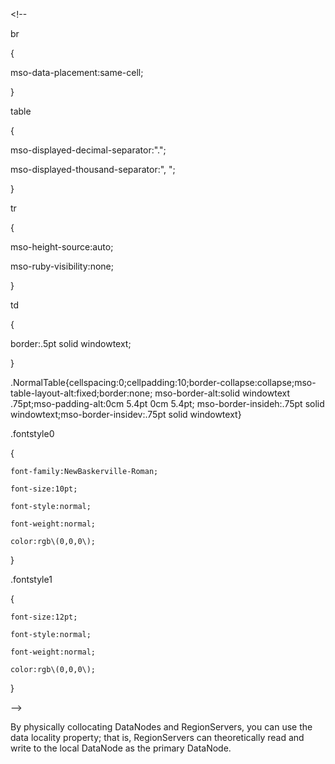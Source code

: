&lt;!--  
br  
{  
mso-data-placement:same-cell;  
}  
table  
{  
mso-displayed-decimal-separator:"\.";  
mso-displayed-thousand-separator:"\, ";  
}  
tr  
{  
mso-height-source:auto;  
mso-ruby-visibility:none;  
}  
td  
{  
border:.5pt solid windowtext;  
}  
.NormalTable{cellspacing:0;cellpadding:10;border-collapse:collapse;mso-table-layout-alt:fixed;border:none; mso-border-alt:solid windowtext .75pt;mso-padding-alt:0cm 5.4pt 0cm 5.4pt; mso-border-insideh:.75pt solid windowtext;mso-border-insidev:.75pt solid windowtext}  
.fontstyle0  
{  
	font-family:NewBaskerville-Roman;  
	font-size:10pt;  
	font-style:normal;  
	font-weight:normal;  
	color:rgb\(0,0,0\);  
}  
.fontstyle1  
{  
	font-size:12pt;  
	font-style:normal;  
	font-weight:normal;  
	color:rgb\(0,0,0\);  
}  
--&gt;  


By physically collocating DataNodes and RegionServers, you can use the data locality property; that is, RegionServers can theoretically read and write to the local DataNode as the primary DataNode.

  


